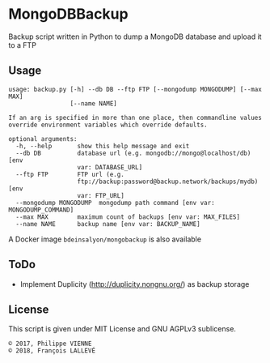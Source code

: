 # MongoDBBackup

Backup script written in Python to dump a MongoDB database and upload it to a FTP

## Usage

```
usage: backup.py [-h] --db DB --ftp FTP [--mongodump MONGODUMP] [--max MAX]
                 [--name NAME]

If an arg is specified in more than one place, then commandline values
override environment variables which override defaults.

optional arguments:
  -h, --help       show this help message and exit
  --db DB          database url (e.g. mongodb://mongo@localhost/db) [env
                   var: DATABASE_URL]
  --ftp FTP        FTP url (e.g.
                   ftp://backup:password@backup.network/backups/mydb) [env
                   var: FTP_URL]
  --mongodump MONGODUMP  mongodump path command [env var: MONGODUMP_COMMAND]
  --max MAX        maximum count of backups [env var: MAX_FILES]
  --name NAME      backup name [env var: BACKUP_NAME]
```

A Docker image `bdeinsalyon/mongobackup` is also available

## ToDo

* Implement Duplicity (http://duplicity.nongnu.org/) as backup storage

## License

This script is given under MIT License and GNU AGPLv3 sublicense.
```
© 2017, Philippe VIENNE
© 2018, François LALLEVÉ
```
